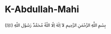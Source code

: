 # K-Abdullah-Mahi
بِسْمِ اللَّهِ الرَّحْمَنِ الرَّحِيم لآ اِلَهَ اِلّا اللّهُ مُحَمَّدٌ رَسُوُل اللّهِ (ﷺ)
